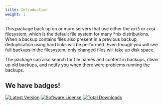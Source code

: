 ```yaml
---
title: Introduction
weight: 1
---
```


This package back up on or more servers that use either the `ext3` or `ext4` filesystem, which is the default file system for many *nix distributions. When a backup contains files also present in a previous backup, deduplication using hard links will be performed. Even though you will see full backups in the filesystem, only changed files will take up disk space.

The package can also search for file names and content in backups, clean up old backups, and notify you when there were problems running the backups.

## We have badges!

<section class="article_badges">
    <a href="https://github.com/spatie/laravel-backup-server/releases"><img src="https://img.shields.io/github/release/spatie/laravel-backup-server.svg?style=flat-square" alt="Latest Version"></a>
    <a href="https://github.com/spatie/laravel-backup-server/blob/master/LICENSE.md"><img src="https://img.shields.io/badge/license-MIT-brightgreen.svg?style=flat-square" alt="Software License"></a>
    <a href="https://packagist.org/packages/spatie/laravel-backup-server"><img src="https://img.shields.io/packagist/dt/spatie/laravel-backup-server.svg?style=flat-square" alt="Total Downloads"></a>
</section>
